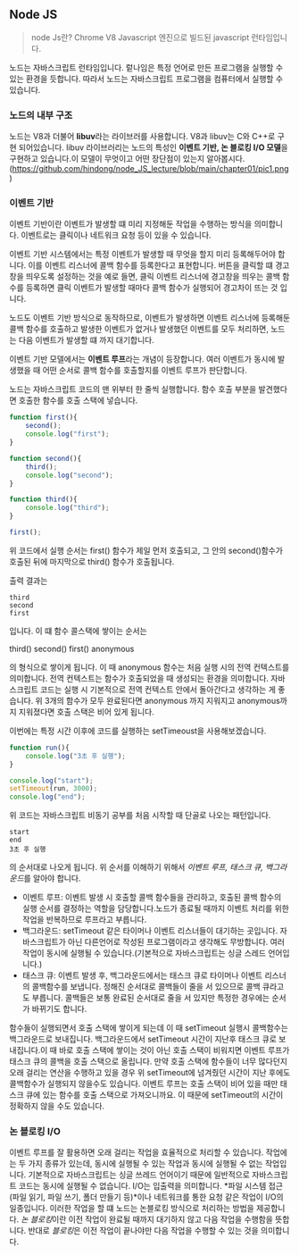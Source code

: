 ## Node JS

> node Js란? Chrome V8 Javascript 엔진으로 빌드된 javascript 런타임입니다.

노드는 자바스크립트 런타임입니다. 렅나임은 특정 언어로 만든 프로그램을 실행할 수 있는 환경을 듯합니다. 따라서 노드는 자바스크립트 프로그램을 컴퓨터에서 실행할 수 있습니다.


### 노드의 내부 구조


노드는 V8과 더불어 **libuv**라는 라이브러를 사용합니다. V8과 libuv는 C와 C++로 구현 되어있습니다. libuv 라이브러리는 노드의 특성인 **이벤트 기반, 논 블로킹 I/O 모델**을 구현하고 있습니다.이 모델이 무엇이고 어떤 장단점이 있는지 알아봅시다.
(https://github.com/hindong/node_JS_lecture/blob/main/chapter01/pic1.png)

### 이벤트 기반
이벤트 기반이란 이벤트가 발생할 떄 미리 지정해둔 작업을 수행하는 방식을 의미합니다. 이벤트로는 클릭이나 네트워크 요청 등이 있을 수 있습니다.

이벤트 기반 시스템에서는 특정 이벤트가 발생할 때 무엇을 할지 미리 등록해두어야 합니다.
이를 이벤트 리스너에 콜백 함수를 등록한다고 표현합니다.
버튼을 클릭할 떄 경고창을 띄우도록 설정하는 것을 예로 들면, 클릭 이벤트 리스너에 경고창을 띄우는 콜백 함수를 등록하면 클릭 이벤트가 발생할 때마다 콜백 함수가 실행되어 경고차이 뜨는 것 입니다.

노드도 이벤트 기반 방식으로 동작하므로, 이벤트가 발생하면 이벤트 리스너에 등록해둔 콜백 함수를 호출하고 발생한 이벤트가 없거나 발생했던 이벤트를 모두 처리하면, 노드는 다음 이벤트가 발생할 떄 까지 대기합니다.

이벤트 기반 모델에서는 **이벤트 루프**라는 개념이 등장합니다. 여러 이벤트가 동시에 발생했을 때 어떤 순서로 콜백 함수를 호출할지를 이벤트 루프가 판단합니다.

노드는 자바스크립트 코드의 맨 위부터 한 줄씩 실행합니다. 함수 호출 부분을 발견했다면 호출한 함수를 호출 스택에 넣습니다.

```Javascript
function first(){
    second();
    console.log("first");
}

function second(){
    third();
    console.log("second");
}

function third(){
    console.log("third");
}

first();
```

위 코드에서 실행 순서는 first() 함수가 제일 먼저 호출되고, 그 안의 second()함수가 호출된 뒤에 마지막으로 third() 함수가 호출됩니다.

출력 결과는

```
third
second
first
```

입니다. 이 떄 함수 콜스택에 쌓이는 순서는

third()
second()
first()
anonymous

의 형식으로 쌓이게 됩니다. 이 때 anonymous 함수는 처음 실행 시의 전역 컨텍스트를 의미합니다.
전역 컨텍스트는 함수가 호출되었을 때 생성되는 환경을 의미합니다. 자바스크립트 코드는 실행 시 기본적으로 전역 컨텍스트 안에서 돌아간다고 생각하는 게 좋습니다. 위 3개의 함수가 모두 완료된다면 anonymous 까지 지워지고 anonymous까지 지워졌다면 호출 스택은 비어 있게 됩니다.

이번에는 특정 시간 이후에 코드를 실행하는 setTimeoust을 사용해보겠습니다.
```javascript
function run(){
    console.log("3초 후 실행");
}

console.log("start");
setTimeout(run, 3000);
console.log("end");
```

위 코드는 자바스크립트 비동기 공부를 처음 시작할 때 단골로 나오는 패턴입니다.
```
start
end
3초 후 실행
```

의 순서대로 나오게 됩니다. 위 순서를 이해하기 위해서 *이벤트 루프, 태스크 큐, 백그라운드*를 알아야 합니다.

+ 이벤트 루프: 이벤트 발생 시 호출할 콜백 함수들을 관리하고, 호출된 콜백 함수의 실행 순서를 결정하는 역할을 담당합니다.노드가 종료될 때까지 이벤트 처리를 위한 작업을 반복하므로 루프라고 부릅니다.
+ 백그라운드: setTimeout 같은 타이머나 이벤트 리스너들이 대기하는 곳입니다. 자바스크립트가 아닌 다른언어로 작성된 프로그램이라고 생각해도 무방합니다. 여러 작업이 동시에 실행될 수 있습니다.(기본적으로 자바스크립트는 싱글 스레드 언어입니다.)
+ 태스크 큐: 이벤트 발생 후, 백그라운드에서는 태스크 큐로 타이머나 이벤트 리스너의 콜백함수를 보냅니다. 정해진 순서대로 콜백들이 줄을 서 있으므로 콜백 큐라고도 부릅니다. 콜백들은 보통 완료된 순서대로 줄을 서 있지만 특정한 경우에는 순서가 바뀌기도 합니다.

함수들이 실행되면서 호출 스택에 쌓이게 되는데 이 때 setTimeout 실행시 콜백함수는 백그라운드로 보내집니다. 백그라운드에서 setTimeout 시간이 지난후 태스크 큐로 보내집니다.이 때 바로 호출 스택에 쌓이는 것이 아닌 호출 스택이 비워지면 이벤트 루프가 태스크 큐의 콜백을 호출 스택으로 올립니다.
만약 호출 스택에 함수들이 너무 많다던지 오래 걸리는 연산을 수행하고 있을 경우 위 setTimeout에 넘겨줬던 시간이 지난 후에도 콜백함수가 실행되지 않을수도 있습니다. 이벤트 루프는 호출 스택이 비어 있을 때만 태스크 큐에 있는 함수를 호출 스택으로 가져오니까요. 이 때문에 setTimeout의 시간이 정확하지 않을 수도 있습니다.


### 논 블로킹 I/O
이벤트 루프를 잘 활용하면 오래 걸리는 작업을 효율적으로 처리할 수 있습니다. 작업에는 두 가지 종류가 있는데, 동시에
실행될 수 있는 작업과 동시에 실행될 수 없는 작업입니다. 기본적으로 자바스크립트는 싱글 쓰레드 언어이기 때문에 일반적으로 자바스크립트 코드는 동시에 실행될 수 없습니다. I/O는 입출력을 의미합니다. *파일 시스템 접근(파일 읽기, 파일 쓰기, 폴더 만들기 등)*이나 네트워크를 통한 요청 같은 작업이 I/O의 일종입니다. 이러한 작업을 할  떄 노드는 논블로킹 방식으로 처리하는 방법을 제공합니다. *논 블로킹*이란 이전 작업이 완료될 때까지 대기하지 않고 다음 작업을 수행함을 뜻합니다. 반대로 *블로킹*은 이전 작업이 끝나야만 다음 작업을 수행할 수 있는 것을 의미합니다.

